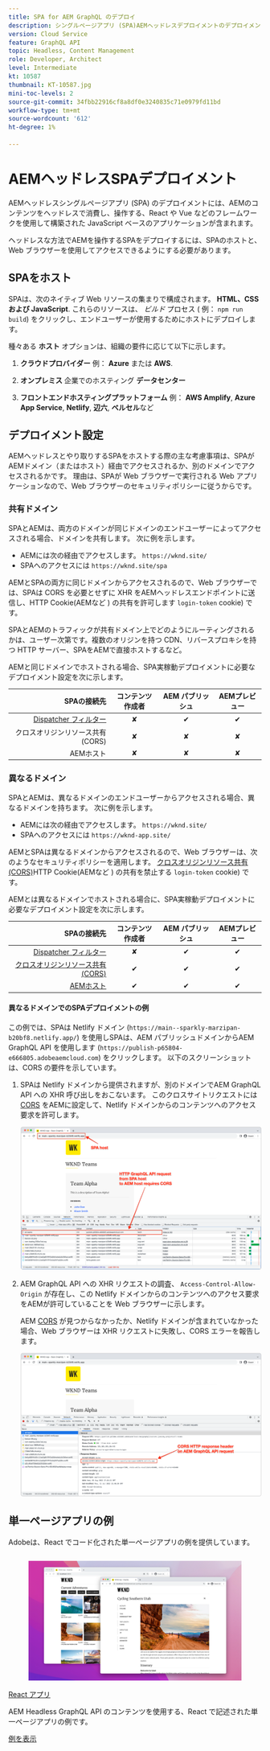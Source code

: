 ```yaml
---
title: SPA for AEM GraphQL のデプロイ
description: シングルページアプリ (SPA)AEMヘッドレスデプロイメントのデプロイメントに関する考慮事項について説明します。
version: Cloud Service
feature: GraphQL API
topic: Headless, Content Management
role: Developer, Architect
level: Intermediate
kt: 10587
thumbnail: KT-10587.jpg
mini-toc-levels: 2
source-git-commit: 34fbb22916cf8a8df0e3240835c71e0979fd11bd
workflow-type: tm+mt
source-wordcount: '612'
ht-degree: 1%

---
```



# AEMヘッドレスSPAデプロイメント


AEMヘッドレスシングルページアプリ (SPA) のデプロイメントには、AEMのコンテンツをヘッドレスで消費し、操作する、React や Vue などのフレームワークを使用して構築された JavaScript ベースのアプリケーションが含まれます。

ヘッドレスな方法でAEMを操作するSPAをデプロイするには、SPAのホストと、Web ブラウザーを使用してアクセスできるようにする必要があります。

## SPAをホスト

SPAは、次のネイティブ Web リソースの集まりで構成されます。 **HTML、CSS および JavaScript**. これらのリソースは、 _ビルド_ プロセス ( 例： `npm run build`) をクリックし、エンドユーザーが使用するためにホストにデプロイします。

種々ある **ホスト** オプションは、組織の要件に応じて以下に示します。

1. **クラウドプロバイダー** 例： **Azure** または **AWS**.

2. **オンプレミス** 企業でのホスティング **データセンター**

3. **フロントエンドホスティングプラットフォーム** 例： **AWS Amplify**, **Azure App Service**, **Netlify**, **辺六**, **ベルセル**&#x200B;など

## デプロイメント設定

AEMヘッドレスとやり取りするSPAをホストする際の主な考慮事項は、SPAがAEMドメイン（またはホスト）経由でアクセスされるか、別のドメインでアクセスされるかです。  理由は、SPAが Web ブラウザーで実行される Web アプリケーションなので、Web ブラウザーのセキュリティポリシーに従うからです。

### 共有ドメイン

SPAとAEMは、両方のドメインが同じドメインのエンドユーザーによってアクセスされる場合、ドメインを共有します。 次に例を示します。

+ AEMには次の経由でアクセスします。 `https://wknd.site/`
+ SPAへのアクセスには `https://wknd.site/spa`

AEMとSPAの両方に同じドメインからアクセスされるので、Web ブラウザーでは、SPAは CORS を必要とせずに XHR をAEMヘッドレスエンドポイントに送信し、HTTP Cookie(AEMなど ) の共有を許可します `login-token` cookie) です。

SPAとAEMのトラフィックが共有ドメイン上でどのようにルーティングされるかは、ユーザー次第です。複数のオリジンを持つ CDN、リバースプロキシを持つ HTTP サーバー、SPAをAEMで直接ホストするなど。

AEMと同じドメインでホストされる場合、SPA実稼動デプロイメントに必要なデプロイメント設定を次に示します。

| SPAの接続先 | コンテンツ作成者 | AEM パブリッシュ | AEMプレビュー |
|---------------------------------------------------:|:----------:|:-----------:|:-----------:|
| [Dispatcher フィルター](./configurations/dispatcher-filters.md) | ✘ | ✔ | ✔ |
| クロスオリジンリソース共有 (CORS) | ✘ | ✘ | ✘ |
| AEMホスト | ✘ | ✘ | ✘ |

### 異なるドメイン

SPAとAEMは、異なるドメインのエンドユーザーからアクセスされる場合、異なるドメインを持ちます。 次に例を示します。

+ AEMには次の経由でアクセスします。 `https://wknd.site/`
+ SPAへのアクセスには `https://wknd-app.site/`

AEMとSPAは異なるドメインからアクセスされるので、Web ブラウザーは、次のようなセキュリティポリシーを適用します。 [クロスオリジンリソース共有 (CORS)](./configurations/cors.md)HTTP Cookie(AEMなど ) の共有を禁止する `login-token` cookie) です。

AEMとは異なるドメインでホストされる場合に、SPA実稼動デプロイメントに必要なデプロイメント設定を次に示します。

| SPAの接続先 | コンテンツ作成者 | AEM パブリッシュ | AEMプレビュー |
|---------------------------------------------------:|:----------:|:-----------:|:-----------:|
| [Dispatcher フィルター](./configurations/dispatcher-filters.md) | ✘ | ✔ | ✔ |
| [クロスオリジンリソース共有 (CORS)](./configurations/cors.md) | ✔ | ✔ | ✔ |
| [AEMホスト](./configurations/aem-hosts.md) | ✔ | ✔ | ✔ |

#### 異なるドメインでのSPAデプロイメントの例

この例では、SPAは Netlify ドメイン (`https://main--sparkly-marzipan-b20bf8.netlify.app/`) を使用しSPAは、AEM パブリッシュドメインからAEM GraphQL API を使用します (`https://publish-p65804-e666805.adobeaemcloud.com`) をクリックします。 以下のスクリーンショットは、CORS の要件を示しています。

1. SPAは Netlify ドメインから提供されますが、別のドメインでAEM GraphQL API への XHR 呼び出しをおこないます。 このクロスサイトリクエストには [CORS](./configurations/cors.md) をAEMに設定して、Netlify ドメインからのコンテンツへのアクセス要求を許可します。

   ![SPAおよびAEMホストからのSPAリクエスト ](assets/spa/cors-requirement.png)

2. AEM GraphQL API への XHR リクエストの調査、 `Access-Control-Allow-Origin` が存在し、この Netlify ドメインからのコンテンツへのアクセス要求をAEMが許可していることを Web ブラウザーに示します。

   AEM [CORS](./configurations/cors.md) が見つからなかったか、Netlify ドメインが含まれていなかった場合、Web ブラウザーは XHR リクエストに失敗し、CORS エラーを報告します。

   ![CORS 応答ヘッダーAEM GraphQL API](assets/spa/cors-response-headers.png)

## 単一ページアプリの例

Adobeは、React でコード化された単一ページアプリの例を提供しています。

<div class="columns is-multiline">
<!-- React app -->
<div class="column is-half-tablet is-half-desktop is-one-third-widescreen" aria-label="React app" tabindex="0">
   <div class="card">
       <div class="card-image">
           <figure class="image is-16by9">
               <a href="../example-apps/react-app.md" title="React アプリ" tabindex="-1">
                   <img class="is-bordered-r-small" src="../example-apps/assets/react-app/react-app-card.png" alt="React アプリ">
               </a>
           </figure>
       </div>
       <div class="card-content is-padded-small">
           <div class="content">
               <p class="headline is-size-6 has-text-weight-bold"><a href="../example-apps/react-app.md" title="React アプリ">React アプリ</a></p>
               <p class="is-size-6">AEM Headless GraphQL API のコンテンツを使用する、React で記述された単一ページアプリの例です。</p>
               <a href="../example-apps/react-app.md" class="spectrum-Button spectrum-Button--outline spectrum-Button--primary spectrum-Button--sizeM">
                   <span class="spectrum-Button-label has-no-wrap has-text-weight-bold">例を表示</span>
               </a>
           </div>
       </div>
   </div>
</div>
</div>
